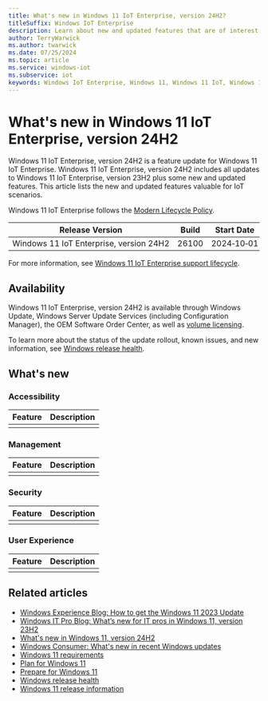 ```yaml
---
title: What's new in Windows 11 IoT Enterprise, version 24H2?
titleSuffix: Windows IoT Enterprise
description: Learn about new and updated features that are of interest to device makers and IT Pros working with Windows 11 IoT Enterprise, version 24H2.
author: TerryWarwick
ms.author: twarwick
ms.date: 07/25/2024
ms.topic: article
ms.service: windows-iot
ms.subservice: iot
keywords: Windows IoT Enterprise, Windows 11, Windows 11 IoT, Windows 11 IoT Enterprise
---
```


# What's new in Windows 11 IoT Enterprise, version 24H2

Windows 11 IoT Enterprise, version 24H2 is a feature update for Windows 11 IoT Enterprise. Windows 11 IoT Enterprise, version 24H2 includes all updates to Windows 11 IoT Enterprise, version 23H2 plus some new and updated features. This article lists the new and updated features valuable for IoT scenarios.

Windows 11 IoT Enterprise follows the [Modern Lifecycle Policy](/lifecycle/policies/modern).

| Release Version | Build | Start Date | End&nbsp;of&nbsp;Servicing |
|---------|---------|--------------|----------------------------|
| Windows&nbsp;11&nbsp;IoT&nbsp;Enterprise,&nbsp;version&nbsp;24H2 | 26100 | 2024&#8209;10&#8209;01 | 2027&#8209;10&#8209;12 |

For more information, see [Windows 11 IoT Enterprise support lifecycle](/lifecycle/products/windows-11-iot-enterprise).

## Availability

Windows 11 IoT Enterprise, version 24H2 is available through Windows Update, Windows Server Update Services (including Configuration Manager), the OEM Software Order Center, as well as [volume licensing](https://www.microsoft.com/licensing/terms/productoffering/WindowsDesktopOperatingSystem/all).

To learn more about the status of the update rollout, known issues, and new information, see [Windows release health](/windows/release-health/).

## What's new

### Accessibility

| Feature | Description |
| ------- | ----------- |
|         |             |

### Management

| Feature | Description |
| ------- | ----------- |
|         |             |

### Security

| Feature | Description |
| ------- | ----------- |
|         |             |

### User Experience

| Feature | Description |
| ------- | ----------- |
|         |             |

## Related articles

- [Windows Experience Blog: How to get the Windows 11 2023 Update](https://blogs.windows.com/windowsexperience/?p=178531)
- [Windows IT Pro Blog: What’s new for IT pros in Windows 11, version 23H2](https://aka.ms/new-in-23H2)
- [What's new in Windows 11, version 24H2](/windows/whats-new/whats-new-windows-11-version-24h2)
- [Windows Consumer: What's new in recent Windows updates](https://support.microsoft.com/windows/what-s-new-in-recent-windows-updates-2df971e0-341a-68b1-3bf8-bc3e3ff8c3a5)
- [Windows 11 requirements](/windows/whats-new/windows-11-requirements)
- [Plan for Windows 11](/windows/whats-new/windows-11-plan)
- [Prepare for Windows 11](/windows/whats-new/windows-11-prepare)
- [Windows release health](https://aka.ms/windowsreleasehealth)
- [Windows 11 release information](/windows/release-health/windows11-release-information)
